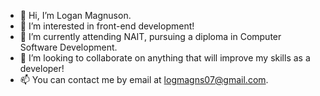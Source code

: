 - 👋 Hi, I’m Logan Magnuson.
- 👀 I’m interested in front-end development!
- 🌱 I’m currently attending NAIT, pursuing a diploma in Computer Software Development.
- 💞️ I’m looking to collaborate on anything that will improve my skills as a developer!
- 📫 You can contact me by email at logmagns07@gmail.com.

<!---
lmagnuson07/lmagnuson07 is a ✨ special ✨ repository because its `README.md` (this file) appears on your GitHub profile.
You can click the Preview link to take a look at your changes.
--->
